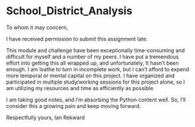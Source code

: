 # School_District_Analysis

To whom it may concern,

I have received permission to submit this assignment late. 

This module and challenge have been exceptionally time-consuming and difficult for myself and a number of my peers.
I have put a tremendous effort into getting this all wrapped up, and unfortunately, It hasn’t been enough.  I am 
loathe to turn in incomplete work, but I can’t afford to expend more temporal or mental capital on this project. 
I have organized and participated in multiple study/working sessions for this project alone, so I am utilizing my 
resources and time as efficiently as possible. 

I am taking good notes, and I’m absorbing the Python content well. So, I’ll consider this a growing pain and 
keep moving forward. 

Respectfully yours, 
Ian Rekward
 